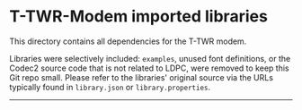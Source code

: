 # T-TWR-Modem imported libraries

This directory contains all dependencies for the T-TWR modem.

Libraries were selectively included: ```examples```, unused font
definitions, or the Codec2 source code that is not related to LDPC,
were removed to keep this Git repo small. Please refer to the
libraries' original source via the URLs typically found in
```library.json``` or ```library.properties```.

---
